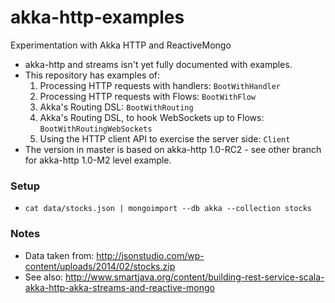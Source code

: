 # akka-http-examples
Experimentation with Akka HTTP and ReactiveMongo

* akka-http and streams isn't yet fully documented with examples.
* This repository has examples of:
	1. Processing HTTP requests with handlers: ```BootWithHandler```
	2. Processing HTTP requests with Flows: ```BootWithFlow```
	3. Akka's Routing DSL: ```BootWithRouting```
	4. Akka's Routing DSL, to hook WebSockets up to Flows: ```BootWithRoutingWebSockets```
	5. Using the HTTP client API to exercise the server side: ```Client``` 
* The version in master is based on akka-http 1.0-RC2 - see other branch for akka-http 1.0-M2 level example.

### Setup
* ```cat data/stocks.json | mongoimport --db akka --collection stocks```

### Notes
* Data taken from: http://jsonstudio.com/wp-content/uploads/2014/02/stocks.zip
* See also: http://www.smartjava.org/content/building-rest-service-scala-akka-http-akka-streams-and-reactive-mongo
